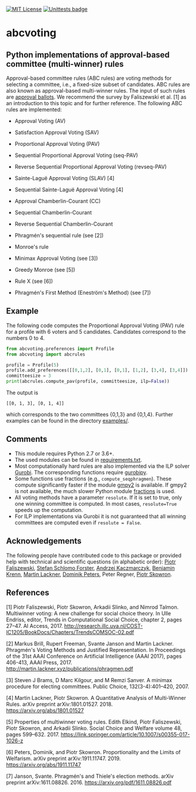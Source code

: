 [![MIT License](https://img.shields.io/github/license/martinlackner/abcvoting.svg)](https://choosealicense.com/licenses/mit/)
[![Unittests badge](https://github.com/martinlackner/abcvoting/workflows/Unittests/badge.svg)](https://github.com/martinlackner/abcvoting/actions)

# abcvoting

## Python implementations of approval-based committee (multi-winner) rules

Approval-based committee rules (ABC rules) are voting methods for selecting a committee, i.e., a fixed-size subset of candidates.
ABC rules are also known as approval-based multi-winner rules.
The input of such rules are [approval ballots](https://en.wikipedia.org/wiki/Approval_voting#/media/File:Approval_ballot.svg).
We recommend the survey by Faliszewski et al. [1] as an introduction to this topic and for further reference.
The following ABC rules are implemented:

* Approval Voting (AV)

* Satisfaction Approval Voting (SAV)

* Proportional Approval Voting (PAV)

* Sequential Proportional Approval Voting (seq-PAV)

* Reverse Sequential Proportional Approval Voting (revseq-PAV)

* Sainte-Lagu&euml; Approval Voting (SLAV) [4]

* Sequential Sainte-Lagu&euml; Approval Voting [4]

* Approval Chamberlin-Courant (CC)

* Sequential Chamberlin-Courant

* Reverse Sequential Chamberlin-Courant

* Phragmén's sequential rule (see [2])
  
* Monroe's rule

* Minimax Approval Voting (see [3])

* Greedy Monroe (see [5])

* Rule X (see [6])

* Phragmén's First Method (Enestr&ouml;m's Method) (see [7])

## Example

The following code computes the Proportional Approval Voting (PAV) rule for a profile with 6 voters and 5 candidates. Candidates correspond to the numbers 0 to 4.

```python
from abcvoting.preferences import Profile
from abcvoting import abcrules

profile = Profile(5)
profile.add_preferences([[0,1,2], [0,1], [0,1], [1,2], [3,4], [3,4]])
committeesize = 3
print(abcrules.compute_pav(profile, committeesize, ilp=False))
```
The output is 
```
[[0, 1, 3], [0, 1, 4]]
```
which corresponds to the two committees {0,1,3} and {0,1,4}. Further examples can be found in the directory [examples/](examples/).

## Comments

* This module requires Python 2.7 or 3.6+.
* The used modules can be found in [requirements.txt](requirements.txt).
* Most computationally hard rules are also implemented via the ILP solver [Gurobi](http://www.gurobi.com/). The corresponding functions require [gurobipy](https://www.gurobi.com/documentation/8.1/quickstart_mac/the_gurobi_python_interfac.html).
* Some functions use fractions (e.g., `compute_seqphragmen`). These compute significantly faster if the module [gmpy2](https://gmpy2.readthedocs.io/) is available. If gmpy2 is not available, the much slower Python module [fractions](https://docs.python.org/2/library/fractions.html) is used.
* All voting methods have a parameter `resolute`. If it is set to true, only one winning committee is computed. In most cases,  `resolute=True` speeds up the computation. 
* For ILP implementations via Gurobi it is not guaranteed that all winning committees are computed even if `resolute = False`.


## Acknowledgements

The following people have contributed code to this package or provided help with technical and scientific questions (in alphabetic order):
[Piotr Faliszewski](http://home.agh.edu.pl/~faliszew/),
[Stefan Schlomo Forster](https://github.com/stefanschlomoforster),
[Andrzej Kaczmarczyk](http://www.user.tu-berlin.de/droores/),
[Benjamin Krenn](https://github.com/benjaminkrenn),
[Martin Lackner](http://martin.lackner.xyz/),
[Dominik Peters](http://dominik-peters.de/),
Peter Regner, 
[Piotr Skowron](https://www.mimuw.edu.pl/~ps219737/).


## References

[1] Piotr Faliszewski, Piotr Skowron, Arkadii Slinko, and Nimrod Talmon. Multiwinner voting: A
new challenge for social choice theory. In Ulle Endriss, editor, Trends in Computational Social
Choice, chapter 2, pages 27–47. AI Access, 2017. http://research.illc.uva.nl/COST-IC1205/BookDocs/Chapters/TrendsCOMSOC-02.pdf

[2] Markus Brill, Rupert Freeman, Svante Janson and Martin Lackner. Phragmén's Voting Methods and Justified Representation. In Proceedings of the 31st AAAI Conference on Artificial Intelligence (AAAI 2017), pages 406-413, AAAI Press, 2017. http://martin.lackner.xyz/publications/phragmen.pdf

[3] Steven J Brams, D Marc Kilgour, and M Remzi Sanver. A minimax procedure for electing committees. Public Choice, 132(3-4):401–420, 2007.

[4] Martin Lackner, Piotr Skowron.
A Quantitative Analysis of Multi-Winner Rules. arXiv preprint arXiv:1801.01527. 2018. https://arxiv.org/abs/1801.01527

[5] Properties of multiwinner voting rules.
Edith Elkind, Piotr Faliszewski, Piotr Skowron, and Arkadii Slinko. 
Social Choice and Welfare volume 48, pages 599–632. 2017. https://link.springer.com/article/10.1007/s00355-017-1026-z

[6] Peters, Dominik, and Piotr Skowron. 
Proportionality and the Limits of Welfarism. arXiv preprint arXiv:1911.11747. 2019. https://arxiv.org/abs/1911.11747

[7] Janson, Svante.
Phragmén's and Thiele's election methods. arXiv preprint arXiv:1611.08826. 2016. https://arxiv.org/pdf/1611.08826.pdf
